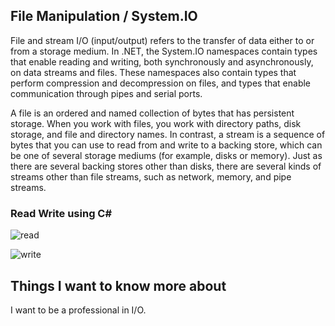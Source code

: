 ## File Manipulation / System.IO

File and stream I/O (input/output) refers to the transfer of data either to or from a storage medium. In .NET, the System.IO namespaces contain types that enable reading and writing, both synchronously and asynchronously, on data streams and files. These namespaces also contain types that perform compression and decompression on files, and types that enable communication through pipes and serial ports.

A file is an ordered and named collection of bytes that has persistent storage. When you work with files, you work with directory paths, disk storage, and file and directory names. In contrast, a stream is a sequence of bytes that you can use to read from and write to a backing store, which can be one of several storage mediums (for example, disks or memory). Just as there are several backing stores other than disks, there are several kinds of streams other than file streams, such as network, memory, and pipe streams.

### Read Write using C#

![read](../reading-notes/read.png)


![write](../reading-notes/write.png)


## Things I want to know more about

I want to be a professional in I/O.